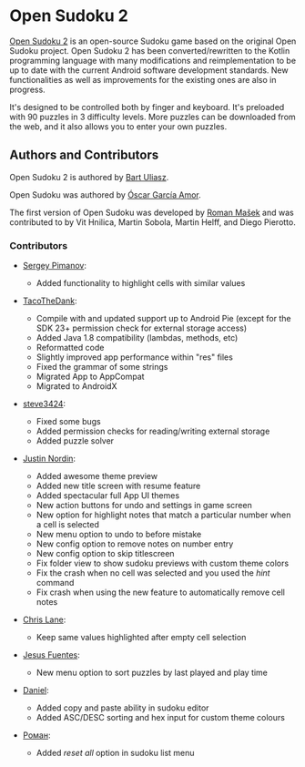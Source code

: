 # Open Sudoku 2

[Open Sudoku 2](https://github.com/buliasz/open-sudoku-2) is an open-source Sudoku game based on the
original Open Sudoku project. Open Sudoku 2 has been converted/rewritten to the Kotlin
programming language with many modifications and reimplementation to be up to date with the current
Android software development standards. New functionalities as well as improvements for the existing
ones are also in progress.

It's designed to be controlled both by finger and keyboard.
It's preloaded with 90 puzzles in 3 difficulty levels.
More puzzles can be downloaded from the web, and it also allows you to enter your own puzzles.

## Authors and Contributors

Open Sudoku 2 is authored by [Bart Uliasz](https://github.com/buliasz).

Open Sudoku was authored by [Óscar García Amor](https://ogarcia.me/).

The first version of Open Sudoku was developed by [Roman Mašek](https://github.com/romario333) and
was contributed to by Vit Hnilica, Martin Sobola, Martin Helff, and Diego Pierotto.

### Contributors

* [Sergey Pimanov](https://github.com/spimanov):
    * Added functionality to highlight cells with similar values

* [TacoTheDank](https://github.com/TacoTheDank):
    * Compile with and updated support up to Android Pie (except for the SDK 23+ permission check
      for external storage access)
    * Added Java 1.8 compatibility (lambdas, methods, etc)
    * Reformatted code
    * Slightly improved app performance within "res" files
    * Fixed the grammar of some strings
    * Migrated App to AppCompat
    * Migrated to AndroidX

* [steve3424](https://github.com/steve3424):
    * Fixed some bugs
    * Added permission checks for reading/writing external storage
    * Added puzzle solver

* [Justin Nordin](https://github.com/jlnordin):
    * Added awesome theme preview
    * Added new title screen with resume feature
    * Added spectacular full App UI themes
    * New action buttons for undo and settings in game screen
    * New option for highlight notes that match a particular number when a cell is selected
    * New menu option to undo to before mistake
    * New config option to remove notes on number entry
    * New config option to skip titlescreen
    * Fix folder view to show sudoku previews with custom theme colors
    * Fix the crash when no cell was selected and you used the _hint_ command
    * Fix crash when using the new feature to automatically remove cell notes

* [Chris Lane](https://github.com/ChrisLane):
    * Keep same values highlighted after empty cell selection

* [Jesus Fuentes](https://github.com/fuentesj11):
    * New menu option to sort puzzles by last played and play time

* [Daniel](https://github.com/demield):
    * Added copy and paste ability in sudoku editor
    * Added ASC/DESC sorting and hex input for custom theme colours

* [Роман](https://github.com/D0ct0rZl0):
    * Added _reset all_ option in sudoku list menu
